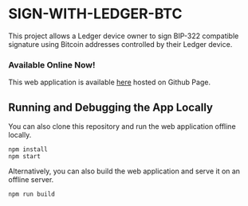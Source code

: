 # SIGN-WITH-LEDGER-BTC

This project allows a Ledger device owner to sign BIP-322 compatible signature using Bitcoin addresses controlled by their Ledger device.

### Available Online Now!

This web application is available [here](https://acken2.github.io/sign-with-ledger-btc/) hosted on Github Page.

## Running and Debugging the App Locally

You can also clone this repository and run the web application offline locally.

```
npm install
npm start
```

Alternatively, you can also build the web application and serve it on an offline server.

```
npm run build
```